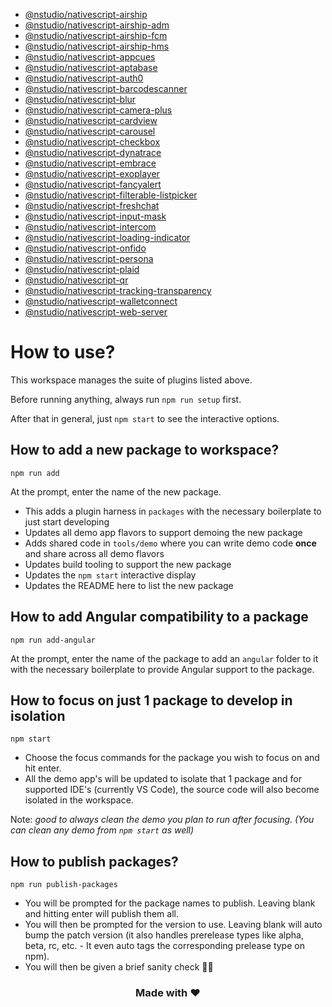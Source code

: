 - [@nstudio/nativescript-airship](packages/nativescript-airship/README.md)
- [@nstudio/nativescript-airship-adm](packages/nativescript-airship-adm/README.md)
- [@nstudio/nativescript-airship-fcm](packages/nativescript-airship-fcm/README.md)
- [@nstudio/nativescript-airship-hms](packages/nativescript-airship-hms/README.md)
- [@nstudio/nativescript-appcues](packages/nativescript-appcues/README.md)
- [@nstudio/nativescript-aptabase](packages/nativescript-aptabase/README.md)
- [@nstudio/nativescript-auth0](packages/nativescript-auth0/README.md)
- [@nstudio/nativescript-barcodescanner](packages/nativescript-barcodescanner/README.md)
- [@nstudio/nativescript-blur](packages/nativescript-blur/README.md)
- [@nstudio/nativescript-camera-plus](packages/nativescript-camera-plus/README.md)
- [@nstudio/nativescript-cardview](packages/nativescript-cardview/README.md)
- [@nstudio/nativescript-carousel](packages/nativescript-carousel/README.md)
- [@nstudio/nativescript-checkbox](packages/nativescript-checkbox/README.md)
- [@nstudio/nativescript-dynatrace](packages/nativescript-dynatrace/README.md)
- [@nstudio/nativescript-embrace](packages/nativescript-embrace/README.md)
- [@nstudio/nativescript-exoplayer](packages/nativescript-exoplayer/README.md)
- [@nstudio/nativescript-fancyalert](packages/nativescript-fancyalert/README.md)
- [@nstudio/nativescript-filterable-listpicker](packages/nativescript-filterable-listpicker/README.md)
- [@nstudio/nativescript-freshchat](packages/nativescript-freshchat/README.md)
- [@nstudio/nativescript-input-mask](packages/nativescript-input-mask/README.md)
- [@nstudio/nativescript-intercom](packages/nativescript-intercom/README.md)
- [@nstudio/nativescript-loading-indicator](packages/nativescript-loading-indicator/README.md)
- [@nstudio/nativescript-onfido](packages/nativescript-onfido/README.md)
- [@nstudio/nativescript-persona](packages/nativescript-persona/README.md)
- [@nstudio/nativescript-plaid](packages/nativescript-plaid/README.md)
- [@nstudio/nativescript-qr](packages/nativescript-qr/README.md)
- [@nstudio/nativescript-tracking-transparency](packages/nativescript-tracking-transparency/README.md)
- [@nstudio/nativescript-walletconnect](packages/nativescript-walletconnect/README.md)
- [@nstudio/nativescript-web-server](packages/nativescript-web-server/README.md)

# How to use?

This workspace manages the suite of plugins listed above.

Before running anything, always run `npm run setup` first.

After that in general, just `npm start` to see the interactive options.

## How to add a new package to workspace?

```
npm run add
```

At the prompt, enter the name of the new package.

- This adds a plugin harness in `packages` with the necessary boilerplate to just start developing
- Updates all demo app flavors to support demoing the new package
- Adds shared code in `tools/demo` where you can write demo code **once** and share across all demo flavors
- Updates build tooling to support the new package
- Updates the `npm start` interactive display
- Updates the README here to list the new package

## How to add Angular compatibility to a package

```
npm run add-angular
```

At the prompt, enter the name of the package to add an `angular` folder to it with the necessary boilerplate to provide Angular support to the package.

## How to focus on just 1 package to develop in isolation

```
npm start
```

- Choose the focus commands for the package you wish to focus on and hit enter.
- All the demo app's will be updated to isolate that 1 package and for supported IDE's (currently VS Code), the source code will also become isolated in the workspace.

Note: _good to always clean the demo you plan to run after focusing. (You can clean any demo from `npm start` as well)_

## How to publish packages?

```
npm run publish-packages
```

- You will be prompted for the package names to publish. Leaving blank and hitting enter will publish them all.
- You will then be prompted for the version to use. Leaving blank will auto bump the patch version (it also handles prerelease types like alpha, beta, rc, etc. - It even auto tags the corresponding prelease type on npm).
- You will then be given a brief sanity check 🧠😊

<h3 align="center">Made with ❤️</h3>
